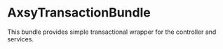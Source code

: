AxsyTransactionBundle
=====================

This bundle provides simple transactional wrapper for the controller and services.